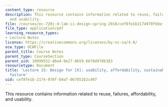 ```yaml
---
content_type: resource
description: This resource contains information related to reuse, failures, affordability,
  and usability.
file: /courses/ec-720j-d-lab-ii-design-spring-2010/cef8fe1b2174970fb9af067051b2c407_MITEC_720JS10_lec15.pdf
file_type: application/pdf
learning_resource_types:
- Lecture Notes
license: https://creativecommons.org/licenses/by-nc-sa/4.0/
ocw_type: OCWFile
parent_title: Course Notes
parent_type: CourseSection
parent_uid: 10999552-d6e4-9e27-8659-6670d978b383
resourcetype: Document
title: 'Lecture 15: Design for [X]: usability, affordability, sustainability, reuse,
  failure'
uid: cef8fe1b-2174-970f-b9af-067051b2c407
---
```

This resource contains information related to reuse, failures, affordability, and usability.